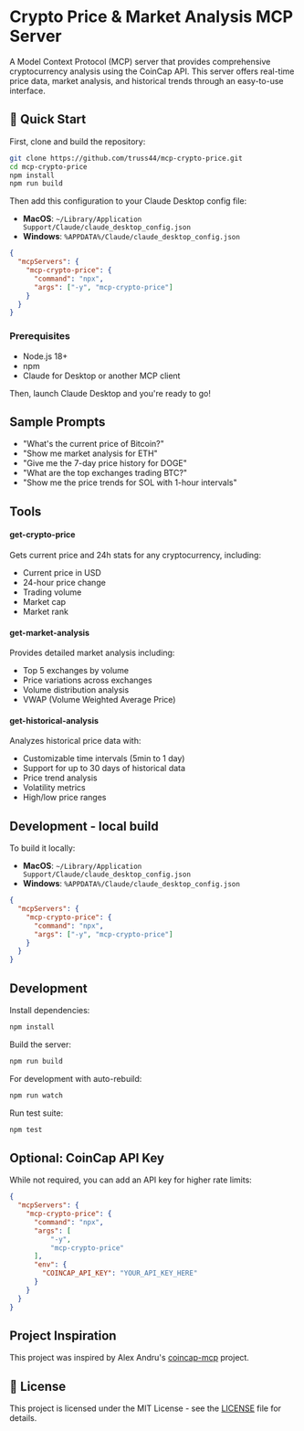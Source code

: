 # Crypto Price & Market Analysis MCP Server

A Model Context Protocol (MCP) server that provides comprehensive cryptocurrency analysis using the CoinCap API. This server offers real-time price data, market analysis, and historical trends through an easy-to-use interface.

## 🚀 Quick Start

First, clone and build the repository:

```bash
git clone https://github.com/truss44/mcp-crypto-price.git
cd mcp-crypto-price
npm install
npm run build
```

Then add this configuration to your Claude Desktop config file:

- **MacOS**: `~/Library/Application Support/Claude/claude_desktop_config.json`  
- **Windows**: `%APPDATA%/Claude/claude_desktop_config.json`

```json
{
  "mcpServers": {
    "mcp-crypto-price": {
      "command": "npx",
      "args": ["-y", "mcp-crypto-price"]
    }
  }
}
```

### Prerequisites

- Node.js 18+
- npm
- Claude for Desktop or another MCP client

Then, launch Claude Desktop and you're ready to go!

## Sample Prompts

- "What's the current price of Bitcoin?"
- "Show me market analysis for ETH"
- "Give me the 7-day price history for DOGE"
- "What are the top exchanges trading BTC?"
- "Show me the price trends for SOL with 1-hour intervals"

## Tools

#### get-crypto-price

Gets current price and 24h stats for any cryptocurrency, including:
- Current price in USD
- 24-hour price change
- Trading volume
- Market cap
- Market rank

#### get-market-analysis

Provides detailed market analysis including:
- Top 5 exchanges by volume
- Price variations across exchanges
- Volume distribution analysis
- VWAP (Volume Weighted Average Price)

#### get-historical-analysis

Analyzes historical price data with:
- Customizable time intervals (5min to 1 day)
- Support for up to 30 days of historical data
- Price trend analysis
- Volatility metrics
- High/low price ranges

## Development - local build

To build it locally:

- **MacOS**: `~/Library/Application Support/Claude/claude_desktop_config.json`
- **Windows**: `%APPDATA%/Claude/claude_desktop_config.json`

```json
{
  "mcpServers": {
    "mcp-crypto-price": {
      "command": "npx",
      "args": ["-y", "mcp-crypto-price"]
    }
  }
}
```

## Development

Install dependencies:

```bash
npm install
```

Build the server:

```bash
npm run build
```

For development with auto-rebuild:

```bash
npm run watch
```

Run test suite:

```bash
npm test
```

## Optional: CoinCap API Key

While not required, you can add an API key for higher rate limits:

```json
{
  "mcpServers": {
    "mcp-crypto-price": {
      "command": "npx",
      "args": [
          "-y",
          "mcp-crypto-price"
      ],
      "env": {
        "COINCAP_API_KEY": "YOUR_API_KEY_HERE"
      }
    }
  }
}
```

## Project Inspiration

This project was inspired by Alex Andru's [coincap-mcp](https://github.com/QuantGeekDev/coincap-mcp) project.

## 📜 License

This project is licensed under the MIT License - see the [LICENSE](LICENSE) file for details.